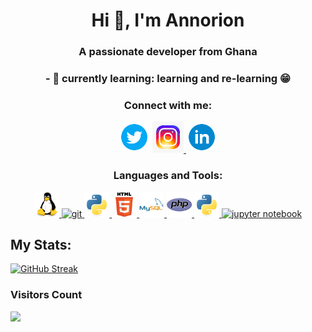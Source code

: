 
<div>


<h1 align="center">Hi 👋, I'm Annorion</h1>
<h3 align="center">A passionate developer from Ghana</h3>
<h3 align="center">- 📙 currently learning: learning and re-learning 😁️</h3>
<h3 align="center">Connect with me:</h3>
<p align="center">
<a href="https://twitter.com/GyimahAnnor" target="_blank"><img src="https://github.com/felaris/felaris/blob/master/images/icons8-twitter-circled.gif?raw=true" alt="Twitter Icon" height="50px" width="50px" /></a>
<a   href="https://www.instagram.com/its_gyimah/" target='_blank'> <img src="https://github.com/felaris/felaris/blob/master/images/icons8-instagram.gif?raw=true" alt ="Instagram icon"   width="50px" height="50px"  >  </a>
<a  href="www.linkedin.com/in/annor-gyimah/" target="_blank"><img src="https://github.com/felaris/felaris/blob/master/images/icons8-linkedin-circled.gif?raw=true" alt = "Linkedin icon"    width="50px" height="50px"></a>
</p>

<h3 align="center">Languages and Tools:</h3>
<p align="center"> <a href="https://www.linux.org/" target="_blank" rel="noreferrer"> <img src="https://raw.githubusercontent.com/devicons/devicon/master/icons/linux/linux-original.svg" alt="linux" width="40" height="40"/> </a>  <a href="https://git-scm.com/" target="_blank"> <img src="https://www.vectorlogo.zone/logos/git-scm/git-scm-icon.svg" alt="git" width="40" height="40"/> </a>  <a href="https://www.python.org" target="_blank" rel="noreferrer"> <img src="https://raw.githubusercontent.com/devicons/devicon/master/icons/python/python-original.svg" alt="python" width="40" height="40"/> </a>
<a href="https://www.w3.org/html/" target="_blank"> <img src="https://raw.githubusercontent.com/devicons/devicon/master/icons/html5/html5-original-wordmark.svg" alt="html5" width="40" height="40"/> </a> <a href="https://www.mysql.com/" target="_blank"> <img src="https://raw.githubusercontent.com/devicons/devicon/master/icons/mysql/mysql-original-wordmark.svg" alt="mysql" width="40" height="40"/> </a> <a href="https://www.php.net" target="_blank"> <img src="https://raw.githubusercontent.com/devicons/devicon/master/icons/php/php-original.svg" alt="php" width="40" height="40"/> </a> <a href="https://www.python.org" target="_blank"> <img src="https://raw.githubusercontent.com/devicons/devicon/master/icons/python/python-original.svg" alt="python" width="40" height="40"/> </a><a href="" target="_blank" > <img src="https://cdn.jsdelivr.net/gh/devicons/devicon/icons/jupyter/jupyter-original-wordmark.svg"  alt="jupyter notebook" width="40" height="40"/></a> </p>


## My Stats:

[![GitHub Streak](https://github-readme-streak-stats.herokuapp.com?user=Annor-Gyimah&theme=dracula&hide_border=true&date_format=j%20M%5B%20Y%5D)](https://git.io/streak-stats)


### Visitors Count
![](https://komarev.com/ghpvc/?username=Annor-Gyimah&color=blueviolet)













